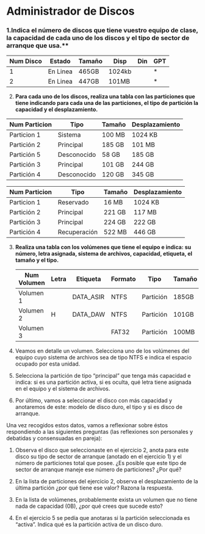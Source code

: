 # Administrador de Discos

### 1.Indica el número de discos que tiene vuestro equipo de clase, la capacidad de cada uno de los discos y el tipo de sector de arranque que usa.**

| Num Disco | Estado   | Tamaño | Disp   | Din  | GPT  |
| --------- | -------- | ------ | ------ | ---- | ---- |
| 1         | En Linea | 465GB  | 1024kb |      | *    |
| 2         | En Linea | 447GB  | 101MB  |      | *    |



2. **Para cada uno de los discos, realiza una tabla con las particiones que tiene indicando para cada una de las particiones, el tipo de partición la capacidad y el desplazamiento.**

Num Particion | Tipo        | Tamaño | Desplazamiento |
| ------------- | ----------- | ------ | -------------- |
| Particion 1   | Sistema     | 100 MB | 1024 KB        |
| Partición 2   | Principal   | 185 GB | 101 MB         |
| Partición 5   | Desconocido | 58 GB  | 185 GB         |
| Partición 3   | Principal   | 101 GB | 244 GB         |
| Partición 4   | Desconocido | 120 GB | 345 GB         |

| Num Particion | Tipo         | Tamaño | Desplazamiento |
| ------------- | ------------ | ------ | -------------- |
| Particion 1   | Reservado    | 16 MB  | 1024 KB        |
| Partición 2   | Principal    | 221 GB | 117 MB         |
| Partición 3   | Principal    | 224 GB | 222 GB         |
| Partición 4   | Recuperación | 522 MB | 446 GB         |

   

3. **Realiza una tabla con los volúmenes que tiene el equipo e indica: su número, letra asignada, sistema de archivos, capacidad, etiqueta, el tamaño y el tipo.**

   | Num Volumen | Letra | Etiqueta  | Formato | Tipo      | Tamaño | Info    |
   | ----------- | ----- | --------- | ------- | --------- | ------ | ------- |
   | Volumen 1   |       | DATA_ASIR | NTFS    | Partición | 185GB  |         |
   | Volumen 2   | H     | DATA_DAW  | NTFS    | Partición | 101GB  |         |
   | Volumen 3   |       |           | FAT32   | Partición | 100MB  | Sistema |

   

4. Veamos en detalle un volumen. Selecciona uno de los volúmenes del equipo cuyo sistema de archivos sea de tipo NTFS e indica el espacio ocupado por esta unidad.

5. Selecciona la partición de tipo “principal” que tenga más capacidad e indica: si es una partición activa, si es oculta, qué letra tiene asignada en el equipo y el sistema de archivos.

6. Por último, vamos a seleccionar el disco con más capacidad y anotaremos de este: modelo de disco duro, el tipo y si es disco de arranque.

Una vez recogidos estos datos, vamos a reflexionar sobre éstos respondiendo a las siguientes preguntas (las reflexiones son personales y debatidas y consensuadas en pareja):

1. Observa el disco que seleccionaste en el ejercicio 2, anota para este disco su tipo de sector de arranque (anotado en el ejercicio 1) y el número de particiones total que posee. ¿Es posible que este tipo de sector de arranque maneje ese número de particiones? ¿Por qué?

2. En la lista de particiones del ejercicio 2, observa el desplazamiento de la última partición ¿por qué tiene ese valor? Razona la respuesta.

3. En la lista de volúmenes, probablemente exista un volumen que no tiene nada de capacidad (0B), ¿por qué crees que sucede esto?

4. En el ejercicio 5 se pedía que anotaras si la partición seleccionada es “activa”. Indica qué es la partición activa de un disco duro.
